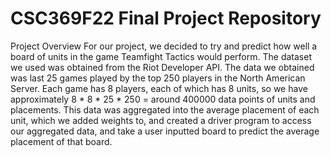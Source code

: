 # CSC369F22 Final Project Repository

Project Overview
For our project, we decided to try and predict how well a board of units in the game Teamfight Tactics would perform. The dataset we used was obtained from the Riot Developer API. The data we obtained was last 25 games played by the top 250 players in the North American Server. Each game has 8 players, each of which has 8 units, so we have approximately 8 * 8 * 25 * 250 = around 400000 data points of units and placements. This data was aggregated into the average placement of each unit, which we added weights to, and created a driver program to access our aggregated data, and take a user inputted board to predict the average placement of that board.
